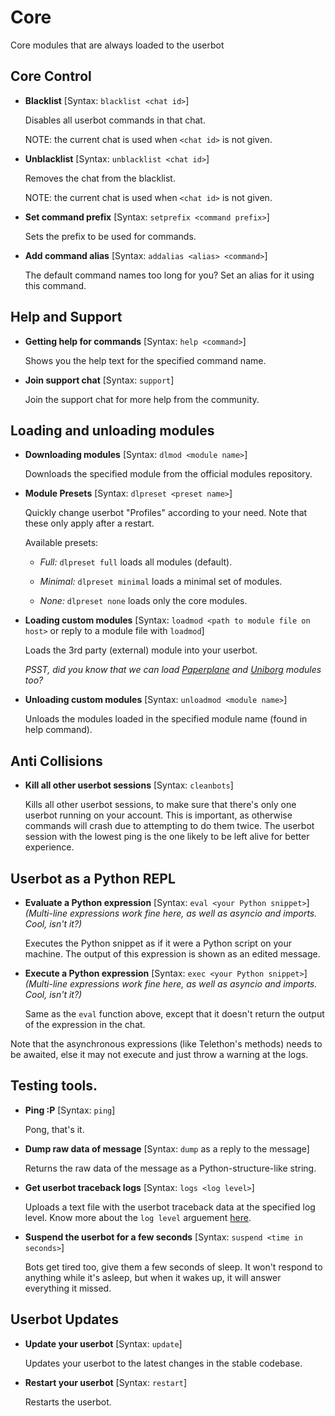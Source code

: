 
# Core

Core modules that are always loaded to the userbot

## Core Control

 - **Blacklist** 
[Syntax: `blacklist <chat id>`]

   Disables all userbot commands in that chat.

   NOTE: the current chat is used when `<chat id>` is not given.

 - **Unblacklist** 
[Syntax: `unblacklist <chat id>`]

   Removes the chat from the blacklist.

   NOTE: the current chat is used when `<chat id>` is not given.

 - **Set command prefix** 
[Syntax: `setprefix <command prefix>`]

   Sets the prefix to be used for commands.

 - **Add command alias** 
[Syntax: `addalias <alias> <command>`]

   The default command names too long for you? Set an alias for it using this command.

## Help and Support

 - **Getting help for commands** 
[Syntax: `help <command>`]

   Shows you the help text for the specified command name.

 - **Join support chat** 
[Syntax: `support`]

   Join the support chat for more help from the community.

## Loading and unloading modules

 - **Downloading modules** 
[Syntax: `dlmod <module name>`]

   Downloads the specified module from the official modules repository.

 - **Module Presets** 
[Syntax: `dlpreset <preset name>`]

   Quickly change userbot "Profiles" according to your need. Note that these only apply after a restart.

   Available presets:
    - *Full:* `dlpreset full` 
loads all modules (default).

    - *Minimal:* `dlpreset minimal` 
loads a minimal set of modules.

    - *None:* `dlpreset none` 
loads only the core modules.

 - **Loading custom modules**
[Syntax: `loadmod <path to module file on host>` or reply to a module file with `loadmod`]

   Loads the 3rd party (external) module into your userbot.

   *PSST, did you know that we can load [Paperplane](https://github.com/MyPaperPlane/Telegram-UserBot) and [Uniborg](https://github.com/SpEcHiDe/UniBorg) modules too?*

 - **Unloading custom modules**
[Syntax: `unloadmod <module name>`]

   Unloads the modules loaded in the specified module name (found in help command).

## Anti Collisions

 - **Kill all other userbot sessions**
[Syntax: `cleanbots`]

   Kills all other userbot sessions, to make sure that there's only one userbot running on your account. This is important, as otherwise commands will crash due to attempting to do them twice. The userbot session with the lowest ping is the one likely to be left alive for better experience.

## Userbot as a Python REPL

 - **Evaluate a Python expression**
[Syntax: `eval <your Python snippet>`]
*(Multi-line expressions work fine here, as well as asyncio and imports. Cool, isn't it?)*

   Executes the Python snippet as if it were a Python script on your machine. The output of this expression is shown as an edited message.

 - **Execute a Python expression**
[Syntax: `exec <your Python snippet>`]
*(Multi-line expressions work fine here, as well as asyncio and imports. Cool, isn't it?)*

   Same as the `eval` function above, except that it doesn't return the output of the expression in the chat.

Note that the asynchronous expressions (like Telethon's methods) needs to be awaited, else it may not execute and just throw a warning at the logs.
   
## Testing tools.

 - **Ping :P**
[Syntax: `ping`]

   Pong, that's it.

 - **Dump raw data of message**
[Syntax: `dump` as a reply to the message]

   Returns the raw data of the message as a Python-structure-like string.

 - **Get userbot traceback logs**
[Syntax: `logs <log level>`]

   Uploads a text file with the userbot traceback data at the specified log level. Know more about the `log level` arguement [here](https://docs.python.org/3/library/logging.html#logging-levels).

 - **Suspend the userbot for a few seconds**
[Syntax: `suspend <time in seconds>`]

   Bots get tired too, give them a few seconds of sleep. It won't respond to anything while it's asleep, but when it wakes up, it will answer everything it missed.

## Userbot Updates

 - **Update your userbot**
[Syntax: `update`]

   Updates your userbot to the latest changes in the stable codebase.

 - **Restart your userbot**
[Syntax: `restart`]

   Restarts the userbot.
<!--stackedit_data:
eyJoaXN0b3J5IjpbMTM2ODg2ODM5NCwtNjcxMjIwMzMyLDY4MT
E2MDI4Ml19
-->